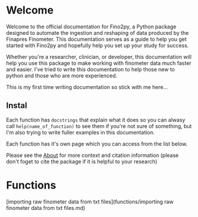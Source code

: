 # Welcome

Welcome to the official documentation for Fino2py, a Python package designed to automate the ingestion and reshaping of data produced by the Finapres Finometer. This documentation serves as a guide to help you get started with Fino2py and hopefully help you set up your study for success. 

Whether you're a researcher, clinician, or developer, this documentation will help you use this package to make working with finometer data much faster and easier. I've tried to write this documentation to help those new to python and those who are more experienced. 

This is my first time writing documentation so stick with me here...

## Instal



Each function has `docstrings` that explain what it does so you can alwasy call `help(name_of_function)` to see them if you're not sure of something, but I'm also trying to write fuller examples in this documentation. 

Each function has it's own page which you can access from the list below. 

Please see the [About](about.md) for more context and citation information (please don't foget to cite the package if it is helpful to your research)




# Functions


[importing raw finometer data from txt files](functions/importing raw finometer data from txt files.md)
